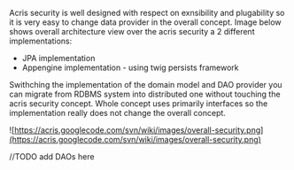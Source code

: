 Acris security is well designed with respect on exnsibility and plugability so it is very easy to change data provider in the overall concept. Image below shows overall  architecture view over the acris security a 2 different implementations:
  * JPA implementation
  * Appengine implementation - using twig persists framework

Swithching the implementation of the domain model and DAO provider you can migrate from RDBMS system into distributed one without touching the acris security concept. Whole concept uses primarily interfaces so the implementation really does not change the overall concept.

![https://acris.googlecode.com/svn/wiki/images/overall-security.png](https://acris.googlecode.com/svn/wiki/images/overall-security.png)

//TODO add DAOs here